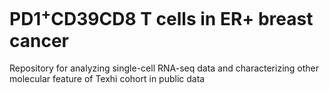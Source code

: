 # PD1<sup>+</sup>CD39CD8 T cells in ER+ breast cancer
Repository for analyzing single-cell RNA-seq data and characterizing other molecular feature of Texhi cohort in public data
